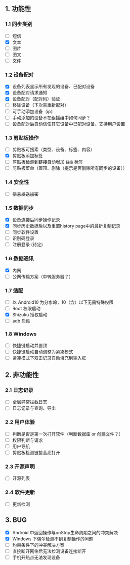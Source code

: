 ##  1. 功能性
### 1.1 同步类别
+ [ ] 短信
+ [x] 文本
+ [ ] 图片
+ [ ] 图文
+ [ ] 文件
### 1.2 设备配对
+ [x] 设备列表显示所有发现的设备、已配对设备
+ [x] 设备配对请求通知
+ [x] 设备配对（配对码）验证
+ [ ] 移除设备（下次需重新配对）
+ [ ] 可手动添加设备（ip）
+ [ ] 手动添加的设备不在组播组中如何同步？
+ [ ] 设备配对后自动信任其它设备中已配对设备，支持用户设置
### 1.3 剪贴板操作
+ [ ] 剪贴板可搜索（类型、设备、标签、内容）
+ [x] 剪贴板添加标签
+ [ ] 剪贴板检测到链接自动增加 `链接` 标签
+ [ ] 剪贴板菜单（置顶、删除（提示是否删除所有同步的设备））
### 1.4 安全性
+ [ ] ~~信息发送加密~~
### 1.5 数据同步
+ [x] 设备连接后同步操作记录
+ [x] 同步历史数据后以及重置history page中的最新复制记录
+ [ ] 同步软件设置
+ [ ] 识别码登录
+ [ ] 注册登录 (待定)
### 1.6 数据通讯
+ [x] 内网
+ [ ] 公网传输方案（中转服务器？）
### 1.7 适配
+ [ ] 以 Android10 为分水岭，10（含）以下无需特殊权限
+ [ ] Root 权限启动
+ [x] Shizuku 授权启动
+ [ ] adb 启动
### 1.8 Windows
+ [ ] 快捷键启动并置顶
+ [ ] 快捷键启动自动调整为紧凑模式
+ [ ] 紧凑模式下双击记录自动填充到输入框

## 2. 非功能性
### 2.1 日志记录
+ [ ] 全局异常拦截日志
+ [ ] 日志记录与查询、导出
### 2.2 用户体验
+ [ ] 判断是否是第一次打开软件（判断数据库 or 创建文件？）
+ [ ] 权限判断与请求
+ [ ] 用户导航
+ [ ] 剪贴板检测链接高亮打开
### 2.3 开源声明
+ [ ] 开源列表
### 2.4 软件更新
+ [ ] 更新检测

## 3. BUG
+ [x] Android 中返回操作与onStop生命周期之间的冲突解决
+ [x] Windows 下偶尔检测不到复制操作的问题
+ [ ] 约束条件下的冲突解决方案
+ [ ] 直接断开网络后无法检测设备连接断开
+ [ ] 手机开热点无法发现设备